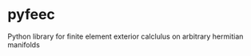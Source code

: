pyfeec
======

Python library for finite element exterior calclulus on arbitrary hermitian manifolds
